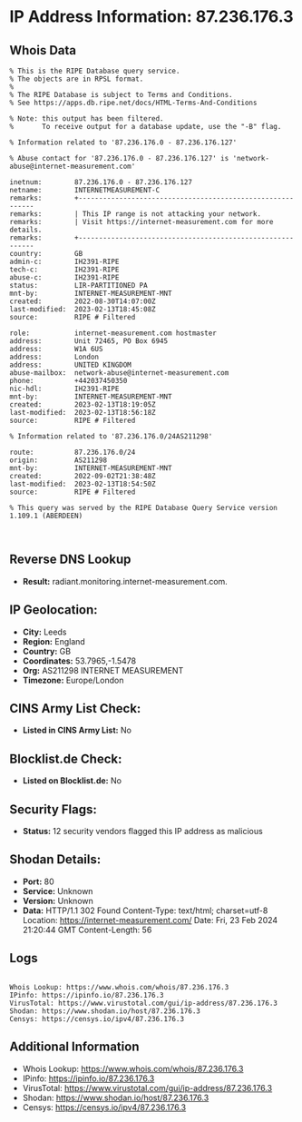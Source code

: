 # IP Address Information: 87.236.176.3

## Whois Data
```
% This is the RIPE Database query service.
% The objects are in RPSL format.
%
% The RIPE Database is subject to Terms and Conditions.
% See https://apps.db.ripe.net/docs/HTML-Terms-And-Conditions

% Note: this output has been filtered.
%       To receive output for a database update, use the "-B" flag.

% Information related to '87.236.176.0 - 87.236.176.127'

% Abuse contact for '87.236.176.0 - 87.236.176.127' is 'network-abuse@internet-measurement.com'

inetnum:        87.236.176.0 - 87.236.176.127
netname:        INTERNETMEASUREMENT-C
remarks:        +-----------------------------------------------------------
remarks:        | This IP range is not attacking your network.
remarks:        | Visit https://internet-measurement.com for more details.
remarks:        +-----------------------------------------------------------
country:        GB
admin-c:        IH2391-RIPE
tech-c:         IH2391-RIPE
abuse-c:        IH2391-RIPE
status:         LIR-PARTITIONED PA
mnt-by:         INTERNET-MEASUREMENT-MNT
created:        2022-08-30T14:07:00Z
last-modified:  2023-02-13T18:45:08Z
source:         RIPE # Filtered

role:           internet-measurement.com hostmaster
address:        Unit 72465, PO Box 6945
address:        W1A 6US
address:        London
address:        UNITED KINGDOM
abuse-mailbox:  network-abuse@internet-measurement.com
phone:          +442037450350
nic-hdl:        IH2391-RIPE
mnt-by:         INTERNET-MEASUREMENT-MNT
created:        2023-02-13T18:19:05Z
last-modified:  2023-02-13T18:56:18Z
source:         RIPE # Filtered

% Information related to '87.236.176.0/24AS211298'

route:          87.236.176.0/24
origin:         AS211298
mnt-by:         INTERNET-MEASUREMENT-MNT
created:        2022-09-02T21:38:48Z
last-modified:  2023-02-13T18:54:50Z
source:         RIPE # Filtered

% This query was served by the RIPE Database Query Service version 1.109.1 (ABERDEEN)



```
## Reverse DNS Lookup
- **Result:** radiant.monitoring.internet-measurement.com.

## IP Geolocation:
- **City:** Leeds
- **Region:** England
- **Country:** GB
- **Coordinates:** 53.7965,-1.5478
- **Org:** AS211298 INTERNET MEASUREMENT
- **Timezone:** Europe/London

## CINS Army List Check:
- **Listed in CINS Army List:** 
No

## Blocklist.de Check:
- **Listed on Blocklist.de:** 
No

## Security Flags:
- **Status:** 12 security vendors flagged this IP address as malicious

## Shodan Details:
- **Port:** 80
- **Service:** Unknown
- **Version:** Unknown
- **Data:** HTTP/1.1 302 Found
Content-Type: text/html; charset=utf-8
Location: https://internet-measurement.com/
Date: Fri, 23 Feb 2024 21:20:44 GMT
Content-Length: 56



## Logs
```

Whois Lookup: https://www.whois.com/whois/87.236.176.3
IPinfo: https://ipinfo.io/87.236.176.3
VirusTotal: https://www.virustotal.com/gui/ip-address/87.236.176.3
Shodan: https://www.shodan.io/host/87.236.176.3
Censys: https://censys.io/ipv4/87.236.176.3

```
## Additional Information
- Whois Lookup: https://www.whois.com/whois/87.236.176.3
- IPinfo: https://ipinfo.io/87.236.176.3
- VirusTotal: https://www.virustotal.com/gui/ip-address/87.236.176.3
- Shodan: https://www.shodan.io/host/87.236.176.3
- Censys: https://censys.io/ipv4/87.236.176.3

